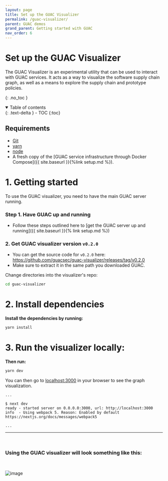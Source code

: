```yaml
---
layout: page
title: Set up the GUAC Visualizer
permalink: /guac-visualizer/
parent: GUAC demos
grand_parent: Getting started with GUAC
nav_order: 6
---
```


# Set up the GUAC Visualizer

The GUAC Visualizer is an experimental utility that can be used to interact with
GUAC services. It acts as a way to visualize the software supply chain graph, as
well as a means to explore the supply chain and prototype policies.

{: .no_toc }

<details open markdown="block">
  <summary>
    Table of contents
  </summary>
  {: .text-delta }
- TOC
{:toc}
</details>

## Requirements

- [Git](https://git-scm.com/downloads)
- [yarn](https://classic.yarnpkg.com/lang/en/docs/install/#mac-stable)
- [node](https://docs.npmjs.com/downloading-and-installing-node-js-and-npm)
- A fresh copy of the [GUAC service infrastructure through Docker Compose]({{
  site.baseurl }}{%link setup.md %}).

# 1. Getting started

To use the GUAC visualizer, you need to have the main GUAC server running.

### Step 1. Have GUAC up and running

- Follow these steps outlined here to [get the GUAC server up and
  running]({{ site.baseurl }}{% link setup.md %})

### 2. Get GUAC visualizer version `v0.2.0`

- You can get the source code for `v0.2.0` here:
  https://github.com/guacsec/guac-visualizer/releases/tag/v0.2.0
- Make sure to extract it in the same path you downloaded GUAC.

Change directories into the visualizer's repo:

```bash
cd guac-visualizer
```

# 2. Install dependencies

**Install the dependencies by running:**

```bash
yarn install
```

# 3. Run the visualizer locally:

**Then run:**

```bash
yarn dev
```

You can then go to [localhost:3000](http://localhost:3000) in your browser to
see the graph visualization.

```
...

$ next dev
ready - started server on 0.0.0.0:3000, url: http://localhost:3000
info  - Using webpack 5. Reason: Enabled by default https://nextjs.org/docs/messages/webpack5

...
```

<hr />
<br />

### Using the GUAC visualizer will look something like this:

<br />

![image](https://github.com/guacsec/guac-visualizer/assets/68356865/420c523e-9774-4a4f-82c1-b7e1d29ba9ac)
